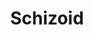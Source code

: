 ---
title: Schizoid
crosslinks:
- youtubefactsbot
- youtubot
- Nootropics
- SchizoidDating
- depression
- MaladaptiveDreaming
- aspergers
- schizophrenia
- autourbanbot
- guro
- SanctionedSuicide
- TheRedPill
- aspergirls
- watchpeopledie
- learnprogramming
- Ayahuasca
- ForeverAlone
- misanthropy
- trees
- Marriage
---